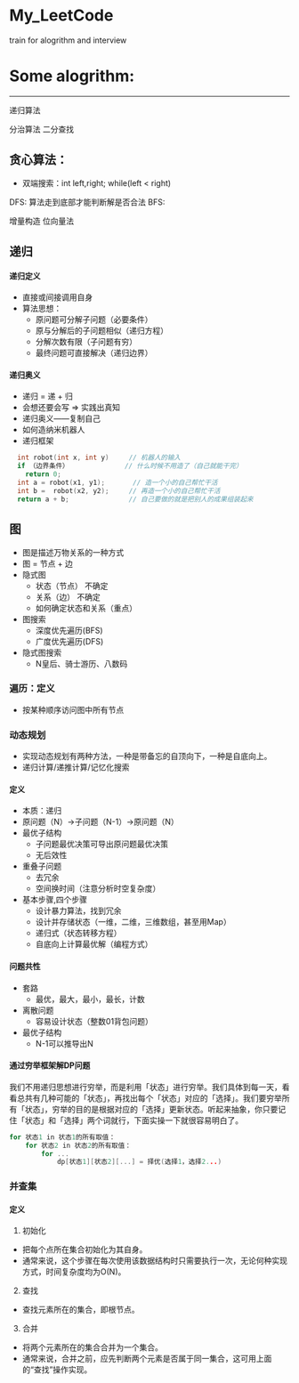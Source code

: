 # My_LeetCode
train for alogrithm and interview
# Some alogrithm:
---------------
递归算法

分治算法
二分查找

## 贪心算法：
- 双端搜索：int left,right; while(left < right)

DFS: 算法走到底部才能判断解是否合法
BFS:

增量构造
位向量法

## 递归
#### 递归定义
- 直接或间接调用自身 
- 算法思想： 
  + 原问题可分解子问题（必要条件） 
  + 原与分解后的子问题相似（递归方程） 
  + 分解次数有限（子问题有穷） 
  + 最终问题可直接解决（递归边界）
#### 递归奥义
- 递归 = 递 + 归 
- 会想还要会写 => 实践出真知 
- 递归奥义——复制自己 
- 如何造纳米机器人
- 递归框架 
```C++
  int robot(int x, int y)     // 机器人的输入 
  if （边界条件）              // 什么时候不用造了（自己就能干完） 
    return 0; 
  int a = robot(x1, y1);       // 造一个小的自己帮忙干活 
  int b =  robot(x2, y2);     // 再造一个小的自己帮忙干活 
  return a + b;               // 自己要做的就是把别人的成果组装起来
```

## 图
- 图是描述万物关系的一种方式
- 图 = 节点 + 边
- 隐式图
  + 状态（节点） 不确定 
  + 关系（边） 不确定
  + 如何确定状态和关系（重点）
- 图搜索
  + 深度优先遍历(BFS)
  + 广度优先遍历(DFS)
- 隐式图搜索
  + N皇后、骑士游历、八数码
### 遍历：定义
- 按某种顺序访问图中所有节点

### 动态规划
- 实现动态规划有两种方法，一种是带备忘的自顶向下，一种是自底向上。
- 递归计算/递推计算/记忆化搜索
#### 定义
- 本质：递归 
- 原问题（N）->子问题（N-1）->原问题（N）
- 最优子结构 
  + 子问题最优决策可导出原问题最优决策  
  + 无后效性 
- 重叠子问题 
  + 去冗余 
  + 空间换时间（注意分析时空复杂度）
- 基本步骤,四个步骤 
  + 设计暴力算法，找到冗余 
  + 设计并存储状态（一维，二维，三维数组，甚至用Map） 
  + 递归式（状态转移方程） 
  + 自底向上计算最优解（编程方式）
#### 问题共性
- 套路 
  + 最优，最大，最小，最长，计数 
- 离散问题 
  + 容易设计状态（整数01背包问题） 
- 最优子结构 
  + N-1可以推导出N
#### 通过穷举框架解DP问题
我们不用递归思想进行穷举，而是利用「状态」进行穷举。我们具体到每一天，看看总共有几种可能的「状态」，再找出每个「状态」对应的「选择」。我们要穷举所有「状态」，穷举的目的是根据对应的「选择」更新状态。听起来抽象，你只要记住「状态」和「选择」两个词就行，下面实操一下就很容易明白了。
```C++
for 状态1 in 状态1的所有取值：
    for 状态2 in 状态2的所有取值：
        for ...
            dp[状态1][状态2][...] = 择优(选择1，选择2...)
```
### 并查集
#### 定义
1. 初始化
  + 把每个点所在集合初始化为其自身。
  + 通常来说，这个步骤在每次使用该数据结构时只需要执行一次，无论何种实现方式，时间复杂度均为O(N)。
2. 查找
  + 查找元素所在的集合，即根节点。
3. 合并
  + 将两个元素所在的集合合并为一个集合。
  + 通常来说，合并之前，应先判断两个元素是否属于同一集合，这可用上面的“查找”操作实现。
